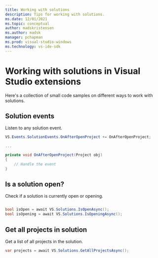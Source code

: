 ```yaml
---
title: Working with solutions
description: Tips for working with solutions.
ms.date: 12/01/2021
ms.topic: conceptual
author: madskristensen
ms.author: madsk
manager: pchapman
ms.prod: visual-studio-windows
ms.technology: vs-ide-sdk
---
```

# Working with solutions in Visual Studio extensions


Here's a collection of small code samples on different ways to work with solutions.

## Solution events
Listen to any solution event.

```csharp
VS.Events.SolutionEvents.OnAfterOpenProject += OnAfterOpenProject;

...

private void OnAfterOpenProject(Project obj)
{
    // Handle the event
}
```

## Is a solution open?
Check if a solution is currently open or opening.

```csharp

bool isOpen = await VS.Solutions.IsOpenAsync();
bool isOpening = await VS.Solutions.IsOpeningAsync();
```

## Get all projects in solution
Get a list of all projects in the solution.

```csharp
var projects = await VS.Solutions.GetAllProjectsAsync();
```
